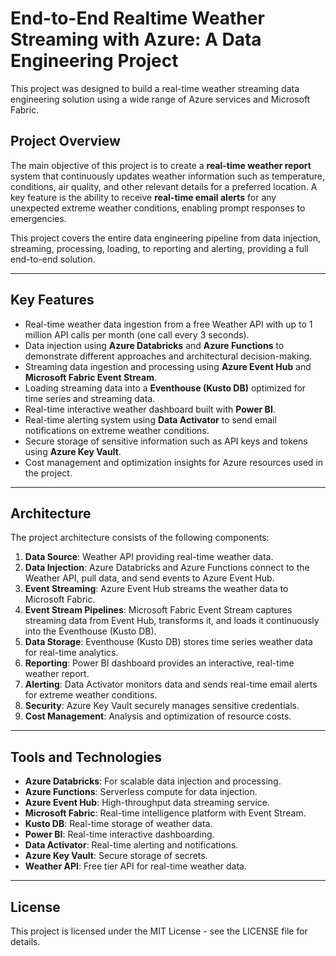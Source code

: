 # End-to-End Realtime Weather Streaming with Azure: A Data Engineering Project

This project was designed to build a real-time weather streaming data engineering solution using a wide range of Azure services and Microsoft Fabric.

## Project Overview

The main objective of this project is to create a **real-time weather report** system that continuously updates weather information such as temperature, conditions, air quality, and other relevant details for a preferred location. A key feature is the ability to receive **real-time email alerts** for any unexpected extreme weather conditions, enabling prompt responses to emergencies.

This project covers the entire data engineering pipeline from data injection, streaming, processing, loading, to reporting and alerting, providing a full end-to-end solution.

---

## Key Features

- Real-time weather data ingestion from a free Weather API with up to 1 million API calls per month (one call every 3 seconds).
- Data injection using **Azure Databricks** and **Azure Functions** to demonstrate different approaches and architectural decision-making.
- Streaming data ingestion and processing using **Azure Event Hub** and **Microsoft Fabric Event Stream**.
- Loading streaming data into a **Eventhouse (Kusto DB)** optimized for time series and streaming data.
- Real-time interactive weather dashboard built with **Power BI**.
- Real-time alerting system using **Data Activator** to send email notifications on extreme weather conditions.
- Secure storage of sensitive information such as API keys and tokens using **Azure Key Vault**.
- Cost management and optimization insights for Azure resources used in the project.

---

## Architecture

The project architecture consists of the following components:

1. **Data Source**: Weather API providing real-time weather data.
2. **Data Injection**: Azure Databricks and Azure Functions connect to the Weather API, pull data, and send events to Azure Event Hub.
3. **Event Streaming**: Azure Event Hub streams the weather data to Microsoft Fabric.
4. **Event Stream Pipelines**: Microsoft Fabric Event Stream captures streaming data from Event Hub, transforms it, and loads it continuously into the Eventhouse (Kusto DB).
5. **Data Storage**: Eventhouse (Kusto DB) stores time series weather data for real-time analytics.
6. **Reporting**: Power BI dashboard provides an interactive, real-time weather report.
7. **Alerting**: Data Activator monitors data and sends real-time email alerts for extreme weather conditions.
8. **Security**: Azure Key Vault securely manages sensitive credentials.
9. **Cost Management**: Analysis and optimization of resource costs.

---

## Tools and Technologies

- **Azure Databricks**: For scalable data injection and processing.
- **Azure Functions**: Serverless compute for data injection.
- **Azure Event Hub**: High-throughput data streaming service.
- **Microsoft Fabric**: Real-time intelligence platform with Event Stream.
- **Kusto DB**: Real-time storage of weather data.
- **Power BI**: Real-time interactive dashboarding.
- **Data Activator**: Real-time alerting and notifications.
- **Azure Key Vault**: Secure storage of secrets.
- **Weather API**: Free tier API for real-time weather data.

---

## License

This project is licensed under the MIT License - see the LICENSE file for details.